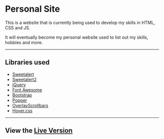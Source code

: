 # Personal Site
This is a website that is currently being used to develop my skills in HTML, CSS and JS.  

It will eventually become my personal website used to list out my skills, hobbies and more.
___
## Libraries used
- [Sweetalert](https://sweetalert.js.org/)
- [Sweetalert2](https://sweetalert2.github.io/)
- [jQuery](https://jquery.com/)
- [Font Awesome](https://fontawesome.com/)
- [Bootstrap](https://getbootstrap.com/)
- [Popper](https://popper.js.org/)
- [OverlayScrollbars](https://kingsora.github.io/OverlayScrollbars/)
- [Hover.css](https://ianlunn.github.io/Hover/)
___
## View the [Live Version](https://jritchie454.github.io/Personal-Site/)